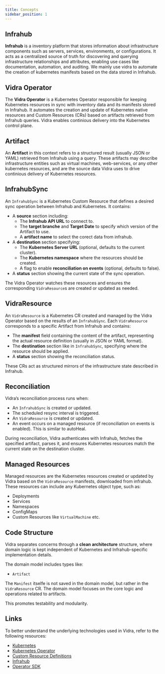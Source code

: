 ```yaml
---
title: Concepts
sidebar_position: 1
---
```


## Infrahub

**Infrahub** is a inventory platform that stores information about infrastructure components such as servers, services, environments, or configurations. It acts as a centralized source of truth for discovering and querying infrastructure relationships and attributes, enabling use cases like documentation, automation, and auditing. We mainly use vidra to automate the creation of kubernetes manifests based on the data stored in Infrahub.

## Vidra Operator

The **Vidra Operator** is a Kubernetes Operator responsible for keeping Kubernetes resources in sync with inventory data and its manifests stored in Infrahub. It automates the creation and update of Kubernetes native resources and Custom Resources (CRs) based on artifacts retrieved from Infrahub queries. Vidra enables continious delivery into the Kubernetes control plane.

## Artifact

An **Artifact** in this context refers to a structured result (usually JSON or YAML) retrieved from Infrahub using a query. These artifacts may describe infrastructure entities such as virtual machines, web-services, or any other kubernetes resources, and are the source data Vidra uses to drive continious delivery of Kubernetes resources.

## InfrahubSync

An `InfrahubSync` is a Kubernetes Custom Resource that defines a desired sync operation between Infrahub and Kubernetes. It contains:

- A **source** section including:
    - The **Infrahub API URL** to connect to.
    - The **target branche** and **Target Date** to specify which version of the Artifact to use.
    - A **artifact name** to select the corect data from infrahub.
- A **destination** section specifying:
    - The **Kubernetes Server URL** (optional, defaults to the current cluster).
    - The **Kubernetes namespace** where the resources should be created.
    - A flag to enable **reconciliation on events** (optional, defaults to false).
- A **status** section showing the current state of the sync operation.

The Vidra Operator watches these resources and ensures the corresponding `VidraResource`s are created or updated as needed.

## VidraResource

An `VidraResource` is a Kubernetes CR created and managed by the Vidra Operator based on the results of an `InfrahubSync`. Each `VidraResource` corresponds to a specific Artifact from Infrahub and contains:


- The **manifest** field containing the content of the artifact, representing the actual resource definition (usually in JSON or YAML format).
- The **destination** section like in `InfrahubSync`, specifying where the resource should be applied.
- A **status** section showing the reconciliation status.

These CRs act as structured mirrors of the infrastructure state described in Infrahub.

## Reconciliation

Vidra’s reconciliation process runs when:

- An `InfrahubSync` is created or updated.
- The scheduled resync interval is triggered.
- An `VidraResource` is created or updated.
- An event occurs on a managed resource (if reconciliation on events is enabled). This is similar to autoHeal.

During reconciliation, Vidra authenticates with Infrahub, fetches the specified artifact, parses it, and ensures Kubernetes resources match the current state on the destination cluster.

## Managed Resources
Managed resources are the Kubernetes resources created or updated by Vidra based on the `VidraResource` manifests, downloaded from infrahub. These resources can include any Kubernetes object type, such as:
- Deployments
- Services
- Namespaces
- ConfigMaps
- Custom Resources like `VirtualMachine` etc.

## Code Structure

Vidra separates concerns through a **clean architecture** structure, where domain logic is kept independent of Kubernetes and Infrahub-specific implementation details. 

The domain model includes types like:

- `Artifact`

The `Manifest` itselfe is not saved in the domain model, but rather in the `VidraResource` CR. The domain model focuses on the core logic and operations related to artifacts. 

This promotes testability and modularity.

## Links

To better understand the underlying technologies used in Vidra, refer to the following resources:

- [Kubernetes](https://kubernetes.io/docs/concepts/overview/what-is-kubernetes/)
- [Kubernetes Operator](https://kubernetes.io/docs/concepts/extend-kubernetes/operator/)
- [Custom Resource Definitions](https://kubernetes.io/docs/concepts/extend-kubernetes/api-extension/custom-resources/)
- [Infrahub](https://docs.infrahub.dev/)  
- [Operator SDK](https://sdk.operatorframework.io/docs/)
